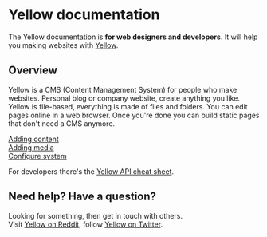 Yellow documentation
====================

The Yellow documentation is **for web designers and developers**. It will help you making websites with [Yellow](https://github.com/markseu/yellowcms).

Overview
--------
Yellow is a CMS (Content Management System) for people who make websites. Personal blog or company website, create anything you like. Yellow is file-based, everything is made of files and folders. You can edit pages online in a web browser. Once you're done you can build static pages that don't need a CMS anymore.

[Adding content](content.md)  
[Adding media](media.md)  
[Configure system](system.md)  

For developers there's the [Yellow API cheat sheet](yellowapi.md).

Need help? Have a question?
---------------------------
Looking for something, then get in touch with others.  
Visit [Yellow on Reddit](http://www.reddit.com/r/yellowcms/), 
follow [Yellow on Twitter](https://twitter.com/yellowcms).